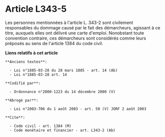# Article L343-5

Les personnes mentionnées à l'article L. 343-2 sont civilement responsables du dommage causé par le fait des démarcheurs,
agissant à ce titre, auxquels elles ont délivré une carte d'emploi. Nonobstant toute convention contraire, ces démarcheurs
sont considérés comme leurs préposés au sens de l'article 1384 du code civil.

**Liens relatifs à cet article**

	**Anciens textes**:

	  - Loi n°1885-03-28 du 28 mars 1885 - art. 14 (Ab)
	  - Loi n°1885-03-28 art. 14

	**Codifié par**:

	  - Ordonnance n°2000-1223 du 14 décembre 2000 (V)

	**Abrogé par**:

	  - Loi n°2003-706 du 1 août 2003 - art. 50 (V) JORF 2 août 2003

	**Cite**:

	  - Code civil - art. 1384 (M)
	  - Code monétaire et financier - art. L343-2 (Ab)
